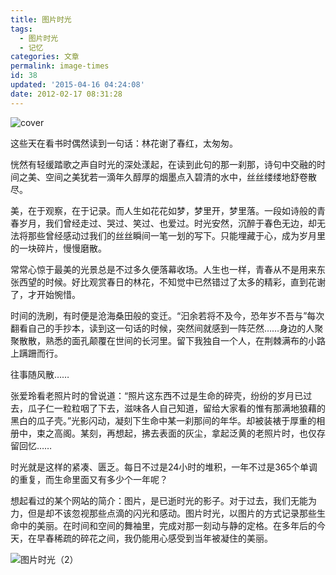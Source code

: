 ```yaml
---
title: 图片时光
tags:
  - 图片时光
  - 记忆
categories: 文章
permalink: image-times
id: 38
updated: '2015-04-16 04:24:08'
date: 2012-02-17 08:31:28
---
```


![cover](https://cat.yufan.me/cats/024753PlW.jpg)

这些天在看书时偶然读到一句话：林花谢了春红，太匆匆。

恍然有轻缓踏歌之声自时光的深处漾起，在读到此句的那一刹那，诗句中交融的时间之美、空间之美犹若一滴年久醇厚的烟墨点入碧清的水中，丝丝缕缕地舒卷散尽。

<!--more-->

美，在于观察，在于记录。而人生如花花如梦，梦里开，梦里落。一段如诗般的青春岁月，我们曾经走过、哭过、笑过、也爱过。时光安然，沉醉于春色无边，却无法将那些曾经感动过我们的丝丝瞬间一笔一划的写下。只能埋藏于心，成为岁月里的一块碎片，慢慢磨散。

常常心惊于最美的光景总是不过多久便落幕收场。人生也一样，青春从不是用来东张西望的时候。好比观赏春日的林花，不知觉中已然错过了太多的精彩，直到花谢了，才开始惋惜。

时间的洗刷，有时便是沧海桑田般的变迁。“汩余若将不及今，恐年岁不吾与”每次翻看自己的手抄本，读到这一句话的时候，突然间就感到一阵茫然……身边的人聚聚散散，熟悉的面孔颠覆在世间的长河里。留下我独自一个人，在荆棘满布的小路上蹒跚而行。

往事随风散……

张爱玲看老照片时的曾说道：“照片这东西不过是生命的碎壳，纷纷的岁月已过去，瓜子仁一粒粒咽了下去，滋味各人自己知道，留给大家看的惟有那满地狼藉的黑白的瓜子壳。”光影闪动，凝刻下生命中某一刹那间的年华。却被装裱于厚重的相册中，束之高阁。某刻，再想起，拂去表面的灰尘，拿起泛黄的老照片时，也仅存留回忆……

时光就是这样的紧凑、匮乏。每日不过是24小时的堆积，一年不过是365个单调的重复，而生命里面又有多少个一年呢？

想起看过的某个网站的简介：图片，是已逝时光的影子。对于过去，我们无能为力，但是却不该忽视那些点滴的闪光和感动。图片时光，以图片的方式记录那些生命中的美丽。在时间和空间的舞袖里，完成对那一刻动与静的定格。在多年后的今天，在早春稀疏的碎花之间，我仍能用心感受到当年被凝住的美丽。

![图片时光（2）](https://cat.yufan.me/cats/024753ZOW.jpg)

